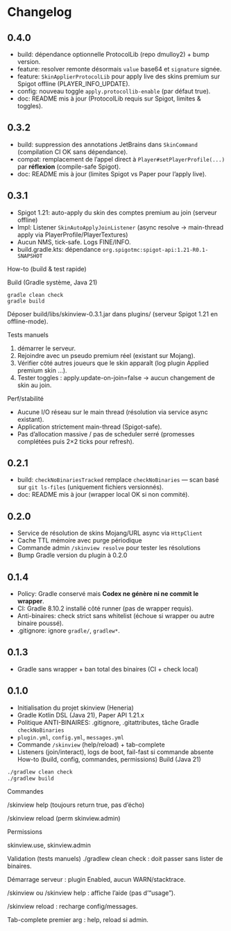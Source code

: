# Changelog

## 0.4.0
- build: dépendance optionnelle ProtocolLib (repo dmulloy2) + bump version.
- feature: resolver remonte désormais `value` base64 et `signature` signée.
- feature: `SkinApplierProtocolLib` pour apply live des skins premium sur Spigot offline (PLAYER_INFO_UPDATE).
- config: nouveau toggle `apply.protocollib-enable` (par défaut true).
- doc: README mis à jour (ProtocolLib requis sur Spigot, limites & toggles).

## 0.3.2
- build: suppression des annotations JetBrains dans `SkinCommand` (compilation CI OK sans dépendance).
- compat: remplacement de l’appel direct à `Player#setPlayerProfile(...)` par **réflexion** (compile-safe Spigot).
- doc: README mis à jour (limites Spigot vs Paper pour l’apply live).

## 0.3.1
- Spigot 1.21: auto-apply du skin des comptes premium au join (serveur offline)
- Impl: Listener `SkinAutoApplyJoinListener` (async resolve → main-thread apply via PlayerProfile/PlayerTextures)
- Aucun NMS, tick-safe. Logs FINE/INFO.
- build.gradle.kts: dépendance `org.spigotmc:spigot-api:1.21-R0.1-SNAPSHOT`

How-to (build & test rapide)

Build (Gradle système, Java 21)

```
gradle clean check
gradle build
```

Déposer build/libs/skinview-0.3.1.jar dans plugins/ (serveur Spigot 1.21 en offline-mode).

Tests manuels

1. démarrer le serveur.
2. Rejoindre avec un pseudo premium réel (existant sur Mojang).
3. Vérifier côté autres joueurs que le skin apparaît (log plugin Applied premium skin ...).
4. Tester toggles : apply.update-on-join=false → aucun changement de skin au join.

Perf/stabilité

- Aucune I/O réseau sur le main thread (résolution via service async existant).
- Application strictement main-thread (Spigot-safe).
- Pas d’allocation massive / pas de scheduler serré (promesses complétées puis 2×2 ticks pour refresh).

## 0.2.1
- build: `checkNoBinariesTracked` remplace `checkNoBinaries` — scan basé sur `git ls-files` (uniquement fichiers versionnés).
- doc: README mis à jour (wrapper local OK si non commité).

## 0.2.0
- Service de résolution de skins Mojang/URL async via `HttpClient`
- Cache TTL mémoire avec purge périodique
- Commande admin `/skinview resolve` pour tester les résolutions
- Bump Gradle version du plugin à 0.2.0

## 0.1.4
- Policy: Gradle conservé mais **Codex ne génère ni ne commit le wrapper**.
- CI: Gradle 8.10.2 installé côté runner (pas de wrapper requis).
- Anti-binaires: check strict sans whitelist (échoue si wrapper ou autre binaire poussé).
- .gitignore: ignore `gradle/`, `gradlew*`.

## 0.1.3
- Gradle sans wrapper + ban total des binaires (CI + check local)

## 0.1.0
- Initialisation du projet skinview (Heneria)
- Gradle Kotlin DSL (Java 21), Paper API 1.21.x
- Politique ANTI-BINAIRES: .gitignore, .gitattributes, tâche Gradle `checkNoBinaries`
- `plugin.yml`, `config.yml`, `messages.yml`
- Commande `/skinview` (help/reload) + tab-complete
- Listeners (join/interact), logs de boot, fail-fast si commande absente
How-to (build, config, commandes, permissions)
Build (Java 21)

```bash
./gradlew clean check
./gradlew build
```

Commandes

/skinview help (toujours return true, pas d’écho)

/skinview reload (perm skinview.admin)

Permissions

skinview.use, skinview.admin

Validation (tests manuels)
./gradlew clean check : doit passer sans lister de binaires.

Démarrage serveur : plugin Enabled, aucun WARN/stacktrace.

/skinview ou /skinview help : affiche l’aide (pas d’“usage”).

/skinview reload : recharge config/messages.

Tab-complete premier arg : help, reload si admin.
